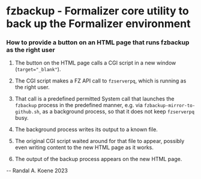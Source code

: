 # fzbackup - Formalizer core utility to back up the Formalizer environment

### How to provide a button on an HTML page that runs fzbackup as the right user

1. The button on the HTML page calls a CGI script in a new window (`target="_blank"`).

2. The CGI script makes a FZ API call to `fzserverpq`, which is running as the right user.

3. That call is a predefined permitted System call that launches the `fzbackup` process
   in the predefined manner, e.g. via `fzbackup-mirror-to-github.sh`, as a background
   process, so that it does not keep `fzserverpq` busy.

4. The background process writes its output to a known file.

5. The original CGI script waited around for that file to appear, possibly even writing
   content to the new HTML page as it works.

6. The output of the backup process appears on the new HTML page.

--
Randal A. Koene 2023
